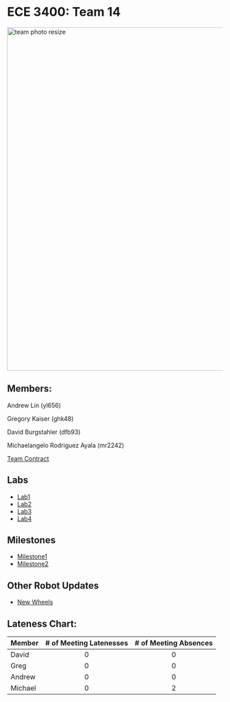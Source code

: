 #  ECE 3400: Team 14

<img width="800" alt="team photo resize" src="https://user-images.githubusercontent.com/12742304/48309828-96347f00-e54f-11e8-9730-968ae422ac79.png">


## Members:

Andrew Lin (yl656)

Gregory Kaiser (ghk48)

David Burgstahler (dfb93)

Michaelangelo Rodriguez Ayala (mr2242)

[Team Contract](./team_contract.md)

## Labs
* [Lab1](Labs/Lab1.md)
* [Lab2](Labs/Lab2.md)
* [Lab3](Labs/Lab3.md)
* [Lab4](Labs/Lab4.md)

## Milestones
* [Milestone1](Milestones/Milestone1.md)
* [Milestone2](Milestones/Milestone2.md)

## Other Robot Updates
* [New Wheels](OtherUpdates/newWheels.md)

## Lateness Chart: 

| Member       | # of Meeting Latenesses | # of Meeting Absences | 
| -------------|:-------------:|:-------------:|
| David        | 0             | 0             |
| Greg         | 0             | 0             | 
| Andrew       | 0             | 0             | 
| Michael      | 0             | 2             | 

